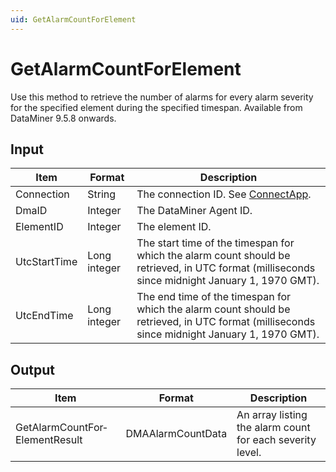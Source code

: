 ```yaml
---
uid: GetAlarmCountForElement
---
```


# GetAlarmCountForElement

Use this method to retrieve the number of alarms for every alarm severity for the specified element during the specified timespan. Available from DataMiner 9.5.8 onwards.

## Input

| Item | Format | Description |
|--|--|--|
| Connection | String | The connection ID. See [ConnectApp](xref:ConnectApp). |
| DmaID | Integer | The DataMiner Agent ID. |
| ElementID | Integer | The element ID. |
| UtcStartTime | Long integer | The start time of the timespan for which the alarm count should be retrieved, in UTC format (milliseconds since midnight January 1, 1970 GMT). |
| UtcEndTime | Long integer | The end time of the timespan for which the alarm count should be retrieved, in UTC format (milliseconds since midnight January 1, 1970 GMT). |

## Output

| Item                           | Format            | Description                                               |
|--------------------------------|-------------------|-----------------------------------------------------------|
| GetAlarmCountFor­ElementResult | DMAAlarmCountData | An array listing the alarm count for each severity level. |
